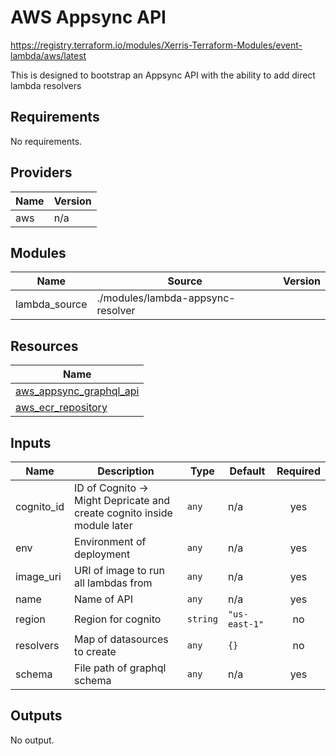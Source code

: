 # AWS Appsync API

https://registry.terraform.io/modules/Xerris-Terraform-Modules/event-lambda/aws/latest

This is designed to bootstrap an Appsync API with the ability to add direct lambda resolvers


## Requirements

No requirements.

## Providers

| Name | Version |
|------|---------|
| aws | n/a |

## Modules

| Name | Source | Version |
|------|--------|---------|
| lambda_source | ./modules/lambda-appsync-resolver |  |

## Resources

| Name |
|------|
| [aws_appsync_graphql_api](https://registry.terraform.io/providers/hashicorp/aws/latest/docs/resources/appsync_graphql_api) |
| [aws_ecr_repository](https://registry.terraform.io/providers/hashicorp/aws/latest/docs/resources/ecr_repository) |

## Inputs

| Name | Description | Type | Default | Required |
|------|-------------|------|---------|:--------:|
| cognito\_id | ID of Cognito -> Might Depricate and create cognito inside module later | `any` | n/a | yes |
| env | Environment of deployment | `any` | n/a | yes |
| image\_uri | URI of image to run all lambdas from | `any` | n/a | yes |
| name | Name of API | `any` | n/a | yes |
| region | Region for cognito | `string` | `"us-east-1"` | no |
| resolvers | Map of datasources to create | `any` | `{}` | no |
| schema | File path of graphql schema | `any` | n/a | yes |

## Outputs

No output.
